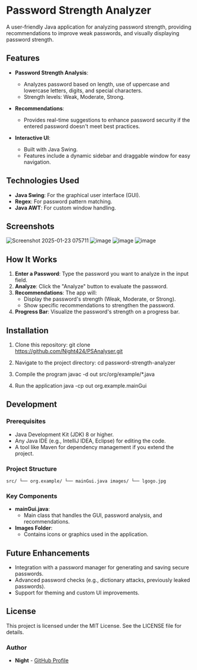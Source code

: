 # Password Strength Analyzer

A user-friendly Java application for analyzing password strength, providing recommendations to improve weak passwords, and visually displaying password strength.

## Features

- **Password Strength Analysis**:
  - Analyzes password based on length, use of uppercase and lowercase letters, digits, and special characters.
  - Strength levels: Weak, Moderate, Strong.
  
- **Recommendations**:
  - Provides real-time suggestions to enhance password security if the entered password doesn't meet best practices.

- **Interactive UI**:
  - Built with Java Swing.
  - Features include a dynamic sidebar and draggable window for easy navigation.

## Technologies Used

- **Java Swing**: For the graphical user interface (GUI).
- **Regex**: For password pattern matching.
- **Java AWT**: For custom window handling.

## Screenshots

![Screenshot 2025-01-23 075711](https://github.com/user-attachments/assets/1e16458e-06ea-490e-a830-51eda8adc32c)
![image](https://github.com/user-attachments/assets/f4149cfe-525c-4ce3-9dbf-bc610f43d90d)
![image](https://github.com/user-attachments/assets/ecad5bf6-fc02-4a17-99f0-b718303d4e89)
![image](https://github.com/user-attachments/assets/11c8e204-17dd-4fce-948f-7ee32ec3b2f7)


## How It Works

1. **Enter a Password**: Type the password you want to analyze in the input field.
2. **Analyze**: Click the "Analyze" button to evaluate the password.
3. **Recommendations**: The app will:
   - Display the password's strength (Weak, Moderate, or Strong).
   - Show specific recommendations to strengthen the password.
4. **Progress Bar**: Visualize the password's strength on a progress bar.

## Installation

1. Clone this repository:
git clone https://github.com/Night424/PSAnalyser.git

2. Navigate to the project directory:
cd password-strength-analyzer

3. Compile the program
javac -d out src/org/example/*.java

4. Run the application
java -cp out org.example.mainGui

## Development

### Prerequisites

- Java Development Kit (JDK) 8 or higher.
- Any Java IDE (e.g., IntelliJ IDEA, Eclipse) for editing the code.
- A tool like Maven for dependency management if you extend the project.

### Project Structure
`src/
└── org.example/
    └── mainGui.java
images/
└── lgogo.jpg`

### Key Components

-   **mainGui.java**:
    -   Main class that handles the GUI, password analysis, and recommendations.
-   **Images Folder**:
    -   Contains icons or graphics used in the application.

## Future Enhancements

-   Integration with a password manager for generating and saving secure passwords.
-   Advanced password checks (e.g., dictionary attacks, previously leaked passwords).
-   Support for theming and custom UI improvements.

## License

This project is licensed under the MIT License. See the LICENSE file for details.

### Author

-   **Night** - [GitHub Profile](https://github.com/Night424)
